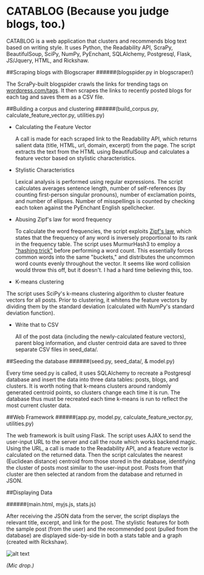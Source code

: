 CATABLOG (Because you judge blogs, too.)
=================

CATABLOG is a web application that clusters and recommends blog text based on writing style. It uses Python, the Readability API, ScraPy, BeautifulSoup, SciPy, NumPy, PyEnchant, SQLAlchemy, Postgresql, Flask, JS/Jquery, HTML, and Rickshaw. 

##Scraping blogs with Blogscraper
######(blogspider.py in blogscraper/)

The ScraPy-built blogspider crawls the links for trending tags on [wordpress.com/tags](http://wordpress.com/tags/). It then scrapes the links to recently posted blogs for each tag and saves them as a CSV file.

##Building a corpus and clustering
######(build_corpus.py, calculate_feature_vector.py, utilities.py)

* Calculating the Feature Vector

  A call is made for each scraped link to the Readability API, which returns salient data (title, HTML, url, domain, excerpt) from the page. The script extracts the text from the HTML using BeautifulSoup and calculates a feature vector based on stylistic characteristics.
  
* Stylistic Characteristics

  Lexical analysis is performed using regular expressions. The script calculates averages sentence length, number of self-references (by counting first-person singular pronouns), number of exclamation points, and number of ellipses. Number of misspellings is counted by checking each token against the PyEnchant English spellchecker. 

* Abusing Zipf's law for word frequency

  To calculate the word frequencies, the script exploits [Zipf's law](http://en.wikipedia.org/wiki/Zipf's_law), which states that the frequency of any word is inversely proportional to its rank in the frequency table. The script uses MurmurHash3 to employ a ["hashing trick"](http://en.wikipedia.org/wiki/Hashing_trick) before performing a word count. This essentially forces common words into the same "buckets," and distributes the uncommon word counts evenly throughout the vector. It seems like word collision would throw this off, but it doesn't. I had a hard time believing this, too. 

*  K-means clustering

  The script uses SciPy's k-means clustering algorithm to cluster feature vectors for all posts. Prior to clustering, it whitens the feature vectors by dividing them by the standard deviation (calculated with NumPy's standard deviation function). 

* Write that to CSV

  All of the post data (including the newly-calculated feature vectors), parent blog information, and cluster centroid data are saved to three separate CSV files in seed_data/.

##Seeding the database
######(seed.py, seed_data/, & model.py)

Every time seed.py is called, it uses SQLAlchemy to recreate a Postgresql database and insert the data into three data tables: posts, blogs, and clusters. It is worth noting that k-means clusters around randomly generated centroid points, so clusters change each time it is run. The database thus must be recreated each time k-means is run to reflect the most current cluster data. 

##Web Framework
######(app.py, model.py, calculate_feature_vector.py, utilities.py)

The web framework is built using Flask. The script uses AJAX to send the user-input URL to the server and call the route which works backend magic. Using the URL, a call is made to the Readability API, and a feature vector is calculated on the returned data. Then the script calculates the nearest (Euclidean distance) centroid from those stored in the database, identifying the cluster of posts most similar to the user-input post. Posts from that cluster are then selected at random from the database and returned in JSON.

##Displaying Data

######(main.html, myjs.js, stats.js)

After receiving the JSON data from the server, the script displays the relevant title, excerpt, and link for the post. The stylistic features for both the sample post (from the user) and the recommended post (pulled from the database) are displayed side-by-side in both a stats table and a graph (created with Rickshaw).

![alt text](https://raw.github.com/micaswyers/HackbrightProject/master/static/images/catablog_capture.jpg "screenshot from CATABLOG")

*(Mic drop.)*
